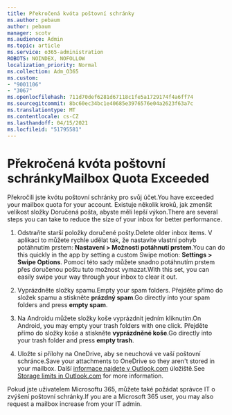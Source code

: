 ```yaml
---
title: Překročená kvóta poštovní schránky
ms.author: pebaum
author: pebaum
manager: scotv
ms.audience: Admin
ms.topic: article
ms.service: o365-administration
ROBOTS: NOINDEX, NOFOLLOW
localization_priority: Normal
ms.collection: Adm_O365
ms.custom:
- "9001106"
- "3067"
ms.openlocfilehash: 711d70def6281d67118c1fe5a1729174f4a6ff74
ms.sourcegitcommit: 8bc60ec34bc1e40685e3976576e04a2623f63a7c
ms.translationtype: MT
ms.contentlocale: cs-CZ
ms.lasthandoff: 04/15/2021
ms.locfileid: "51795581"
---
```

# <a name="mailbox-quota-exceeded"></a><span data-ttu-id="28dc3-102">Překročená kvóta poštovní schránky</span><span class="sxs-lookup"><span data-stu-id="28dc3-102">Mailbox Quota Exceeded</span></span>

<span data-ttu-id="28dc3-103">Překročili jste kvótu poštovní schránky pro svůj účet.</span><span class="sxs-lookup"><span data-stu-id="28dc3-103">You have exceeded your mailbox quota for your account.</span></span> <span data-ttu-id="28dc3-104">Existuje několik kroků, jak zmenšit velikost složky Doručená pošta, abyste měli lepší výkon.</span><span class="sxs-lookup"><span data-stu-id="28dc3-104">There are several steps you can take to reduce the size of your inbox for better performance.</span></span>

1. <span data-ttu-id="28dc3-105">Odstraňte starší položky doručené pošty.</span><span class="sxs-lookup"><span data-stu-id="28dc3-105">Delete older inbox items.</span></span> <span data-ttu-id="28dc3-106">V aplikaci to můžete rychle udělat tak, že nastavíte vlastní pohyb potáhnutím prstem: **Nastavení > Možnosti potáhnutí prstem**.</span><span class="sxs-lookup"><span data-stu-id="28dc3-106">You can do this quickly in the app by setting a custom Swipe motion: **Settings > Swipe Options**.</span></span> <span data-ttu-id="28dc3-107">Pomocí této sady můžete snadno potáhnutím prstem přes doručenou poštu tuto možnost vymazat.</span><span class="sxs-lookup"><span data-stu-id="28dc3-107">With this set, you can easily swipe your way through your inbox to clear it out.</span></span>

2. <span data-ttu-id="28dc3-108">Vyprázdněte složky spamu.</span><span class="sxs-lookup"><span data-stu-id="28dc3-108">Empty your spam folders.</span></span> <span data-ttu-id="28dc3-109">Přejděte přímo do složek spamu a stiskněte **prázdný spam**.</span><span class="sxs-lookup"><span data-stu-id="28dc3-109">Go directly into your spam folders and press **empty spam**.</span></span>

3. <span data-ttu-id="28dc3-110">Na Androidu můžete složky koše vyprázdnit jedním kliknutím.</span><span class="sxs-lookup"><span data-stu-id="28dc3-110">On Android, you may empty your trash folders with one click.</span></span> <span data-ttu-id="28dc3-111">Přejděte přímo do složky koše a stiskněte **vyprázdněné koše**.</span><span class="sxs-lookup"><span data-stu-id="28dc3-111">Go directly into your trash folder and press **empty trash**.</span></span> 

4. <span data-ttu-id="28dc3-112">Uložte si přílohy na OneDrive, aby se neuchová ve vaší poštovní schránce.</span><span class="sxs-lookup"><span data-stu-id="28dc3-112">Save your attachments to OneDrive so they aren't stored in your mailbox.</span></span> <span data-ttu-id="28dc3-113">Další [informace najdete v Outlook.com](https://support.office.com/article/storage-limits-in-outlook-com-7ac99134-69e5-4619-ac0b-2d313bba5e9e) úložiště.</span><span class="sxs-lookup"><span data-stu-id="28dc3-113">See [Storage limits in Outlook.com](https://support.office.com/article/storage-limits-in-outlook-com-7ac99134-69e5-4619-ac0b-2d313bba5e9e) for more information.</span></span> 

<span data-ttu-id="28dc3-114">Pokud jste uživatelem Microsoftu 365, můžete také požádat správce IT o zvýšení poštovní schránky.</span><span class="sxs-lookup"><span data-stu-id="28dc3-114">If you are a Microsoft 365 user, you may also request a mailbox increase from your IT admin.</span></span>